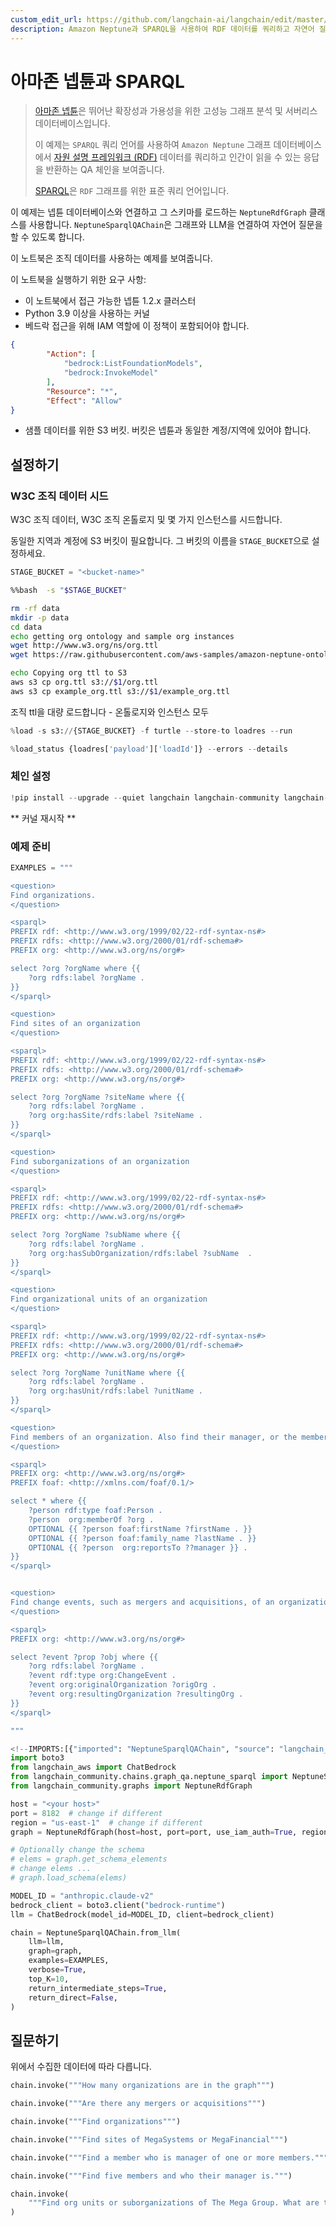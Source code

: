 ```yaml
---
custom_edit_url: https://github.com/langchain-ai/langchain/edit/master/docs/docs/integrations/graphs/amazon_neptune_sparql.ipynb
description: Amazon Neptune과 SPARQL을 사용하여 RDF 데이터를 쿼리하고 자연어 질문에 대한 응답을 반환하는 예제를 보여줍니다.
---
```


# 아마존 넵튠과 SPARQL

> [아마존 넵튠](https://aws.amazon.com/neptune/)은 뛰어난 확장성과 가용성을 위한 고성능 그래프 분석 및 서버리스 데이터베이스입니다.
> 
> 이 예제는 `SPARQL` 쿼리 언어를 사용하여 `Amazon Neptune` 그래프 데이터베이스에서 [자원 설명 프레임워크 (RDF)](https://en.wikipedia.org/wiki/Resource_Description_Framework) 데이터를 쿼리하고 인간이 읽을 수 있는 응답을 반환하는 QA 체인을 보여줍니다.
> 
> [SPARQL](https://en.wikipedia.org/wiki/SPARQL)은 `RDF` 그래프를 위한 표준 쿼리 언어입니다.

이 예제는 넵튠 데이터베이스와 연결하고 그 스키마를 로드하는 `NeptuneRdfGraph` 클래스를 사용합니다.
`NeptuneSparqlQAChain`은 그래프와 LLM을 연결하여 자연어 질문을 할 수 있도록 합니다.

이 노트북은 조직 데이터를 사용하는 예제를 보여줍니다.

이 노트북을 실행하기 위한 요구 사항:
- 이 노트북에서 접근 가능한 넵튠 1.2.x 클러스터
- Python 3.9 이상을 사용하는 커널
- 베드락 접근을 위해 IAM 역할에 이 정책이 포함되어야 합니다.

```json
{
        "Action": [
            "bedrock:ListFoundationModels",
            "bedrock:InvokeModel"
        ],
        "Resource": "*",
        "Effect": "Allow"
}
```


- 샘플 데이터를 위한 S3 버킷. 버킷은 넵튠과 동일한 계정/지역에 있어야 합니다.

## 설정하기

### W3C 조직 데이터 시드

W3C 조직 데이터, W3C 조직 온톨로지 및 몇 가지 인스턴스를 시드합니다.

동일한 지역과 계정에 S3 버킷이 필요합니다. 그 버킷의 이름을 `STAGE_BUCKET`으로 설정하세요.

```python
STAGE_BUCKET = "<bucket-name>"
```


```bash
%%bash  -s "$STAGE_BUCKET"

rm -rf data
mkdir -p data
cd data
echo getting org ontology and sample org instances
wget http://www.w3.org/ns/org.ttl 
wget https://raw.githubusercontent.com/aws-samples/amazon-neptune-ontology-example-blog/main/data/example_org.ttl 

echo Copying org ttl to S3
aws s3 cp org.ttl s3://$1/org.ttl
aws s3 cp example_org.ttl s3://$1/example_org.ttl

```


조직 ttl을 대량 로드합니다 - 온톨로지와 인스턴스 모두

```python
%load -s s3://{STAGE_BUCKET} -f turtle --store-to loadres --run
```


```python
%load_status {loadres['payload']['loadId']} --errors --details
```


### 체인 설정

```python
!pip install --upgrade --quiet langchain langchain-community langchain-aws
```


** 커널 재시작 **

### 예제 준비

```python
EXAMPLES = """

<question>
Find organizations.
</question>

<sparql>
PREFIX rdf: <http://www.w3.org/1999/02/22-rdf-syntax-ns#> 
PREFIX rdfs: <http://www.w3.org/2000/01/rdf-schema#> 
PREFIX org: <http://www.w3.org/ns/org#> 

select ?org ?orgName where {{
    ?org rdfs:label ?orgName .
}} 
</sparql>

<question>
Find sites of an organization
</question>

<sparql>
PREFIX rdf: <http://www.w3.org/1999/02/22-rdf-syntax-ns#> 
PREFIX rdfs: <http://www.w3.org/2000/01/rdf-schema#> 
PREFIX org: <http://www.w3.org/ns/org#> 

select ?org ?orgName ?siteName where {{
    ?org rdfs:label ?orgName .
    ?org org:hasSite/rdfs:label ?siteName . 
}} 
</sparql>

<question>
Find suborganizations of an organization
</question>

<sparql>
PREFIX rdf: <http://www.w3.org/1999/02/22-rdf-syntax-ns#> 
PREFIX rdfs: <http://www.w3.org/2000/01/rdf-schema#> 
PREFIX org: <http://www.w3.org/ns/org#> 

select ?org ?orgName ?subName where {{
    ?org rdfs:label ?orgName .
    ?org org:hasSubOrganization/rdfs:label ?subName  .
}} 
</sparql>

<question>
Find organizational units of an organization
</question>

<sparql>
PREFIX rdf: <http://www.w3.org/1999/02/22-rdf-syntax-ns#> 
PREFIX rdfs: <http://www.w3.org/2000/01/rdf-schema#> 
PREFIX org: <http://www.w3.org/ns/org#> 

select ?org ?orgName ?unitName where {{
    ?org rdfs:label ?orgName .
    ?org org:hasUnit/rdfs:label ?unitName . 
}} 
</sparql>

<question>
Find members of an organization. Also find their manager, or the member they report to.
</question>

<sparql>
PREFIX org: <http://www.w3.org/ns/org#> 
PREFIX foaf: <http://xmlns.com/foaf/0.1/> 

select * where {{
    ?person rdf:type foaf:Person .
    ?person  org:memberOf ?org .
    OPTIONAL {{ ?person foaf:firstName ?firstName . }}
    OPTIONAL {{ ?person foaf:family_name ?lastName . }}
    OPTIONAL {{ ?person  org:reportsTo ??manager }} .
}}
</sparql>


<question>
Find change events, such as mergers and acquisitions, of an organization
</question>

<sparql>
PREFIX org: <http://www.w3.org/ns/org#> 

select ?event ?prop ?obj where {{
    ?org rdfs:label ?orgName .
    ?event rdf:type org:ChangeEvent .
    ?event org:originalOrganization ?origOrg .
    ?event org:resultingOrganization ?resultingOrg .
}}
</sparql>

"""
```


```python
<!--IMPORTS:[{"imported": "NeptuneSparqlQAChain", "source": "langchain_community.chains.graph_qa.neptune_sparql", "docs": "https://api.python.langchain.com/en/latest/chains/langchain_community.chains.graph_qa.neptune_sparql.NeptuneSparqlQAChain.html", "title": "Amazon Neptune with SPARQL"}, {"imported": "NeptuneRdfGraph", "source": "langchain_community.graphs", "docs": "https://api.python.langchain.com/en/latest/graphs/langchain_community.graphs.neptune_rdf_graph.NeptuneRdfGraph.html", "title": "Amazon Neptune with SPARQL"}]-->
import boto3
from langchain_aws import ChatBedrock
from langchain_community.chains.graph_qa.neptune_sparql import NeptuneSparqlQAChain
from langchain_community.graphs import NeptuneRdfGraph

host = "<your host>"
port = 8182  # change if different
region = "us-east-1"  # change if different
graph = NeptuneRdfGraph(host=host, port=port, use_iam_auth=True, region_name=region)

# Optionally change the schema
# elems = graph.get_schema_elements
# change elems ...
# graph.load_schema(elems)

MODEL_ID = "anthropic.claude-v2"
bedrock_client = boto3.client("bedrock-runtime")
llm = ChatBedrock(model_id=MODEL_ID, client=bedrock_client)

chain = NeptuneSparqlQAChain.from_llm(
    llm=llm,
    graph=graph,
    examples=EXAMPLES,
    verbose=True,
    top_K=10,
    return_intermediate_steps=True,
    return_direct=False,
)
```


## 질문하기
위에서 수집한 데이터에 따라 다릅니다.

```python
chain.invoke("""How many organizations are in the graph""")
```


```python
chain.invoke("""Are there any mergers or acquisitions""")
```


```python
chain.invoke("""Find organizations""")
```


```python
chain.invoke("""Find sites of MegaSystems or MegaFinancial""")
```


```python
chain.invoke("""Find a member who is manager of one or more members.""")
```


```python
chain.invoke("""Find five members and who their manager is.""")
```


```python
chain.invoke(
    """Find org units or suborganizations of The Mega Group. What are the sites of those units?"""
)
```